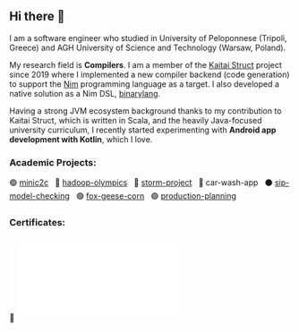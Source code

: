 ## Hi there 👋
I am a software engineer who studied in University of Peloponnese (Tripoli, Greece) and AGH University of Science and Technology (Warsaw, Poland).

My research field is **Compilers**. I am a member of the [Kaitai Struct](https://kaitai.io/) project since 2019 where I implemented a new compiler backend (code generation) to support the [Nim](https://nim-lang.org/) programming language as a target. I also developed a native solution as a Nim DSL, [binarylang](https://github.com/sealmove/binarylang).

Having a strong JVM ecosystem background thanks to my contribution to Kaitai Struct, which is written in Scala, and the heavily Java-focused university curriculum, I recently started experimenting with **Android app development with Kotlin**, which I love.

### Academic Projects:
:green_circle: [minic2c](https://github.com/sealmove/minic2c) &nbsp;
:red_circle: [hadoop-olympics](https://github.com/sealmove/hadoop-olympics) &nbsp;
:red_circle: [storm-project](https://github.com/Circe-s-House/storm-project) &nbsp;
:red_circle: car-wash-app &nbsp;
:black_circle: [sip-model-checking](https://github.com/sealmove/sip-model-checking) &nbsp;
:purple_circle: [fox-geese-corn](https://github.com/sealmove/fox-geese-corn) &nbsp;
:purple_circle: [production-planning](https://github.com/sealmove/production-planning) &nbsp;

### Certificates:
:black_flag: ![Cyber Apocalypse CTF](CTF-Cyber-Apocalypse-sealmove.pdf?raw=true "Cyber Apocalypse CTF")
